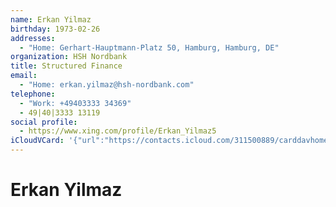 ```yaml
---
name: Erkan Yilmaz
birthday: 1973-02-26
addresses:
  - "Home: Gerhart-Hauptmann-Platz 50, Hamburg, Hamburg, DE"
organization: HSH Nordbank
title: Structured Finance
email:
  - "Home: erkan.yilmaz@hsh-nordbank.com"
telephone:
  - "Work: +49403333 34369"
  - 49|40|3333 13119
social profile:
  - https://www.xing.com/profile/Erkan_Yilmaz5
iCloudVCard: '{"url":"https://contacts.icloud.com/311500889/carddavhome/card/MDUwNjkzZGMtNDU0Yy00OTA2LTg2YzgtY2FmYTJmOTg3YTMw.vcf","etag":"\"kmfhbnjd\"","data":"BEGIN:VCARD\r\nVERSION:3.0\r\nFN:\r\nN:Yilmaz;Erkan;;;\r\nUID:050693dc-454c-4906-86c8-cafa2f987a30\r\nBDAY;VALUE=date:1973-02-26\r\nADR;TYPE=HOME:;;Gerhart-Hauptmann-Platz 50;Hamburg;Hamburg;;DE;\r\nWP1.X-ABLABEL:Work\r\nWP2.X-ABLABEL:Work\r\nWP3.X-ABLABEL:Work\r\nitem0.X-ABLABEL:xing\r\nPRODID:ez-vcard 0.9.13-fc\r\nREV:2025-04-03T22:09:06Z\r\nORG:HSH Nordbank;\r\nTITLE:Structured Finance\r\nEMAIL;TYPE=HOME:erkan.yilmaz@hsh-nordbank.com\r\nPHOTO;VALUE=uri:https://gateway.icloud.com/contacts/311500889/ck/card/9c505\r\n d5de020eaba1ed563e7f8c28c93\r\nTEL;TYPE=WORK:+49403333 34369\r\nTEL:49|40|3333 13119\r\nitem0.X-SOCIALPROFILE;X-USER=Erkan_Yilmaz5:https://www.xing.com/profile/Erk\r\n an_Yilmaz5\r\nEND:VCARD"}'
---
```

# Erkan Yilmaz